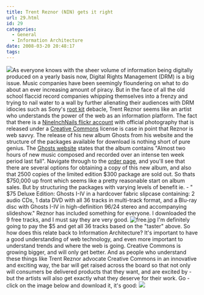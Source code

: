 ```yaml
---
title: Trent Reznor (NIN) gets it right
url: 29.html
id: 29
categories:
  - General
  - Information Architecture
date: 2008-03-20 20:48:17
tags:
---
```


![](http://farm4.static.flickr.com/3159/2311441023_e11c5469f6.jpg?v=0)As everyone knows with the sheer volume of information being digitally produced on a yearly basis now, Digital Rights Management (DRM) is a big issue. Music companies have been seemingly floundering on what to do about an ever increasing amount of piracy. But in the face of all the old school flaccid record companies whipping themselves into a frenzy and trying to nail water to a wall by further alienating their audiences with DRM idiocies such as Sony's [root kit](http://en.wikipedia.org/wiki/2005_Sony_BMG_CD_copy_protection_scandal) debacle, Trent Reznor seems like an artist who understands the power of the web as an information platform. The fact that there is a [NineInchNails flickr account](http://www.flickr.com/photos/nineinchnails/) with official photography that is released under a [Creative Commons](http://creativecommons.org/licenses/by-sa/2.0/deed.en) license is case in point that Reznor is web savvy. The release of his new album Ghosts from his website and the structure of the packages available for download is nothing short of pure genius. The [Ghosts website](http://ghosts.nin.com/main/home) states that the album contains "Almost two hours of new music composed and recorded over an intense ten week period last fall". Navigate through to the [order page](http://ghosts.nin.com/main/order_options), and you'll see that there are several options for obtaining a copy of this new album, and also that 2500 copies of the limited edition $300 package are sold out. So thats $750,000 up front which seems like a pretty reasonable start on album sales. But by structuring the packages with varying levels of benefit ie. - " $75 Deluxe Edition: Ghosts I-IV in a hardcover fabric slipcase containing: 2 audio CDs, 1 data DVD with all 36 tracks in multi-track format, and a Blu-ray disc with Ghosts I-IV in high-definition 96/24 stereo and accompanying slideshow." Reznor has included something for everyone. I downloaded the 9 free tracks, and I must say they are very good. ![free.jpg](free.jpg) I'm definitely going to pay the $5 and get all 36 tracks based on the "taster" above. So how does this relate back to Information Architecture? It's important to have a good understanding of web technology, and even more important to understand trends and where the web is going. Creative Commons is growing bigger, and will only get better. And as people who understand these things like Trent Reznor advocate Creative Commons in an innovative and exciting way, the bar will get raised across the board so that not only will consumers be delivered products that they want, and are excited by - but the artists will also get exactly what they deserve for their work. Go - click on the image below and download it, it's good: [![](http://www.metalunderground.com/images/bandlogos/Nine_Inch_Nails_logo.gif)](http://ghosts.nin.com/main/order_options)